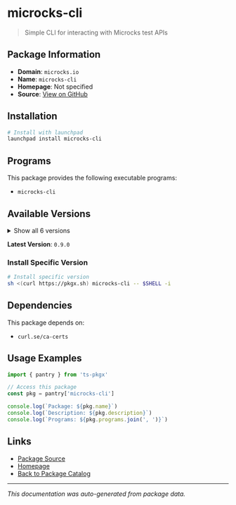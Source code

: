 # microcks-cli

> Simple CLI for interacting with Microcks test APIs

## Package Information

- **Domain**: `microcks.io`
- **Name**: `microcks-cli`
- **Homepage**: Not specified
- **Source**: [View on GitHub](https://github.com/pkgxdev/pantry/tree/main/projects/microcks.io/package.yml)

## Installation

```bash
# Install with launchpad
launchpad install microcks-cli
```

## Programs

This package provides the following executable programs:

- `microcks-cli`

## Available Versions

<details>
<summary>Show all 6 versions</summary>

- `0.9.0`, `0.5.8`, `0.5.7`, `0.5.6`, `0.5.5`
- `0.5.4`

</details>

**Latest Version**: `0.9.0`

### Install Specific Version

```bash
# Install specific version
sh <(curl https://pkgx.sh) microcks-cli -- $SHELL -i
```

## Dependencies

This package depends on:

- `curl.se/ca-certs`

## Usage Examples

```typescript
import { pantry } from 'ts-pkgx'

// Access this package
const pkg = pantry['microcks-cli']

console.log(`Package: ${pkg.name}`)
console.log(`Description: ${pkg.description}`)
console.log(`Programs: ${pkg.programs.join(', ')}`)
```

## Links

- [Package Source](https://github.com/pkgxdev/pantry/tree/main/projects/microcks.io/package.yml)
- [Homepage](#)
- [Back to Package Catalog](../../package-catalog.md)

---

*This documentation was auto-generated from package data.*
